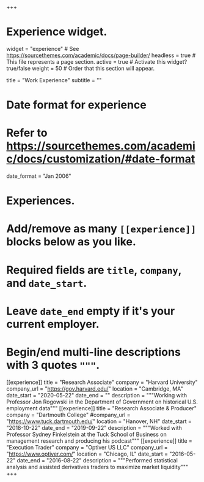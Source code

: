 +++
# Experience widget.
widget = "experience"  # See https://sourcethemes.com/academic/docs/page-builder/
headless = true  # This file represents a page section.
active = true  # Activate this widget? true/false
weight = 50  # Order that this section will appear.

title = "Work Experience"
subtitle = ""

# Date format for experience
#   Refer to https://sourcethemes.com/academic/docs/customization/#date-format
date_format = "Jan 2006"

# Experiences.
#   Add/remove as many `[[experience]]` blocks below as you like.
#   Required fields are `title`, `company`, and `date_start`.
#   Leave `date_end` empty if it's your current employer.
#   Begin/end multi-line descriptions with 3 quotes `"""`.
[[experience]]
  title = "Research Associate"
  company = "Harvard University"
  company_url = "https://gov.harvard.edu/"
  location = "Cambridge, MA"
  date_start = "2020-05-22"
  date_end = ""
  description = """Working with Professor Jon Rogowski in the Department of Government on historical U.S. employment data"""
[[experience]]
  title = "Research Associate & Producer"
  company = "Dartmouth College"
  #company_url = "https://www.tuck.dartmouth.edu/"
  location = "Hanover, NH"
  date_start = "2018-10-22"
  date_end = "2019-09-22"
  description = """Worked with Professor Sydney Finkelstein at the Tuck School of Business on management research and producing his podcast"""
[[experience]]
  title = "Execution Trader"
  company = "Optiver US LLC"
  company_url = "https://www.optiver.com/"
  location = "Chicago, IL"
  date_start = "2016-05-22"
  date_end = "2016-08-22"
  description = """Performed statistical analysis and assisted derivatives traders to maximize market liquidity"""
+++
